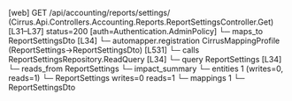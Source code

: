 [web] GET /api/accounting/reports/settings/  (Cirrus.Api.Controllers.Accounting.Reports.ReportSettingsController.Get)  [L31–L37] status=200 [auth=Authentication.AdminPolicy]
  └─ maps_to ReportSettingsDto [L34]
    └─ automapper.registration CirrusMappingProfile (ReportSettings->ReportSettingsDto) [L531]
  └─ calls ReportSettingsRepository.ReadQuery [L34]
  └─ query ReportSettings [L34]
    └─ reads_from ReportSettings
  └─ impact_summary
    └─ entities 1 (writes=0, reads=1)
      └─ ReportSettings writes=0 reads=1
    └─ mappings 1
      └─ ReportSettingsDto

